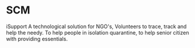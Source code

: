 # SCM
iSupport
A technological solution for NGO's, Volunteers to trace, track and help the needy. To help people in isolation quarantine, to help senior citizen with providing essentials.
